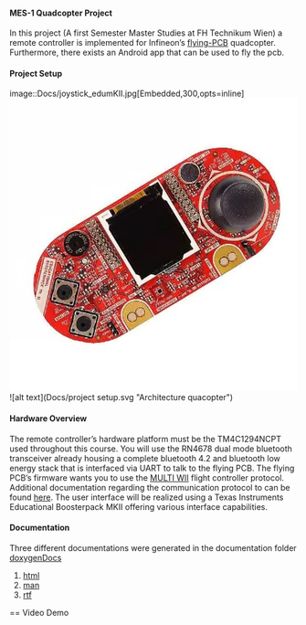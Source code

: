 #### MES-1 Quadcopter Project

In this project (A first Semester Master Studies at FH Technikum Wien) a remote controller  is implemented for Infineon’s [flying-PCB](https://www.infineon.com/cms/en/applications/consumer/multicopters/) quadcopter.
Furthermore, there exists an Android app that can be used to fly the pcb.

#### Project Setup
image::Docs/joystick_edumKII.jpg[Embedded,300,opts=inline]
![alt text](Docs/joystick_edumKII.jpg "Joystick")
![alt text](Docs/project setup.svg "Architecture quacopter")



#### Hardware Overview
The remote controller’s hardware platform must be the TM4C1294NCPT used throughout this course.
You will use the RN4678 dual mode bluetooth transceiver already housing a complete bluetooth 4.2 and
bluetooth low energy stack that is interfaced via UART to talk to the flying PCB. The flying PCB’s
firmware wants you to use the [MULTI WII](http://myrobotlab.org/service/multiwii) flight controller protocol. Additional documentation regarding
the communication protocol to can be found [here](http://www.multiwii.com/wiki/index.php?title=Multiwii_Serial_Protocol). The user interface will be realized
using a Texas Instruments Educational Boosterpack MKII offering various interface capabilities.


####  Documentation
Three different documentations were generated in the documentation folder [doxygenDocs](https://github.com/ic16b011/copter_project/tree/quadcopter_base_public/doxygenDocs)

1. [html](https://github.com/ic16b011/copter_project/tree/quadcopter_base_public/doxygenDocs/html)
2. [man](https://github.com/ic16b011/copter_project/tree/quadcopter_base_public/doxygenDocs/man)
3. [rtf](https://github.com/ic16b011/copter_project/tree/quadcopter_base_public/doxygenDocs/rtf)

== Video Demo

